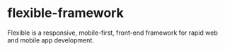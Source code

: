 # flexible-framework
Flexible is a responsive, mobile-first, front-end framework for rapid web and mobile app development.
